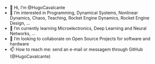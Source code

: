 - 👋 Hi, I’m @HugoCavalcante
- 👀 I’m interested in Programming, Dynamical Systems, Nonlinear Dynamics, Chaos, Teaching, Rocket Engine Dynamics, Rocket Engine Design, ...
- 🌱 I’m currently learning Microelectronics, Deep Learning and Neural Networks, ...
- 💞️ I’m looking to collaborate on Open Source Projects for software and hardware
- 📫 How to reach me: send an e-mail or messagem through GitHub (@HugoCavalcante)

<!---
HugoCavalcante/HugoCavalcante is a ✨ special ✨ repository because its `README.md` (this file) appears on your GitHub profile.
You can click the Preview link to take a look at your changes.
--->
